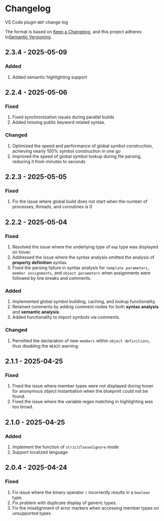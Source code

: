 # Changelog

VS Code plugin `NDF` change log

The format is based on [Keep a Changelog](https://keepachangelog.com/en/1.1.0/),
and this project adheres to[Semantic Versioning](https://semver.org/spec/v2.0.0.html).

## 2.3.4 - 2025-05-09

### Added

1. Added semantic highlighting support


## 2.2.4 - 2025-05-06

### Fixed

1. Fixed synchronization issues during parallel builds
2. Added missing public keyword related syntax.

### Changed

1. Optimized the speed and performance of global symbol construction, achieving nearly 100% symbol construction in one go
2. Improved the speed of global symbol lookup during file parsing, reducing it from minutes to seconds


## 2.2.3 - 2025-05-05

### Fixed

1. Fix the issue where global build does not start when the number of processes, threads, and coroutines is 0


## 2.2.2 - 2025-05-04

### Fixed

1. Resolved the issue where the underlying type of `map` type was displayed on hover.
2. Addressed the issue where the syntax analysis omitted the analysis of **property definition** syntax.
3. Fixed the parsing failure in syntax analysis for `template parameters`, `member assignments`, and `object parameters` when assignments were followed by line breaks and comments.

### Added

1. Implemented global symbol building, caching, and lookup functionality.
2. Retained comments by adding comment nodes for both **syntax analysis** and **semantic analysis**.
3. Added functionality to import symbols via comments.

### Changed

1. Permitted the declaration of new `members` within `object definitions`, thus disabling the `NEA25` warning.


## 2.1.1 - 2025-04-25

### Fixed

1. Fixed the issue where member types were not displayed during hover for anonymous object instantiation when the blueprint could not be found.
2. Fixed the issue where the variable regex matching in highlighting was too broad.


## 2.1.0 - 2025-04-25

### Added

1. Implement the function of `strict`/`loose`/`ignore` mode
2. Support localized language


## 2.0.4 - 2025-04-24

### Fixed

1. Fix issue where the binary operator `|` incorrectly results in a `boolean` type.
2. Fix problem with duplicate display of generic types.
3. Fix the misalignment of error markers when accessing member types on unsupported types
